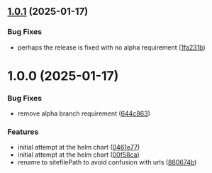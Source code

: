 ## [1.0.1](https://github.com/catalystcommunity/chart-pysocha-site/compare/v1.0.0...v1.0.1) (2025-01-17)


### Bug Fixes

* perhaps the release is fixed with no alpha requirement ([1fa231b](https://github.com/catalystcommunity/chart-pysocha-site/commit/1fa231b072b4f0c1a2d2a5737dd9d45a63ae1e76))

# 1.0.0 (2025-01-17)


### Bug Fixes

* remove alpha branch requirement ([644c863](https://github.com/catalystcommunity/chart-pysocha-site/commit/644c863b9cad14acdb091c826640bb10d32b833c))


### Features

* initial attempt at the helm chart ([0461e77](https://github.com/catalystcommunity/chart-pysocha-site/commit/0461e773fa68ce180407391cc3fcf2575fbcd520))
* initial attempt at the helm chart ([00f58ca](https://github.com/catalystcommunity/chart-pysocha-site/commit/00f58ca0ef282c36a804fe06049395fe7ff2e244))
* rename to sitefilePath to avoid confusion with urls ([880674b](https://github.com/catalystcommunity/chart-pysocha-site/commit/880674bd17b357f355e6de7f53f981356db0e008))
